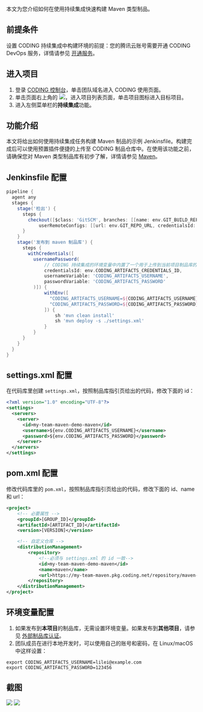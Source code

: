 本文为您介绍如何在使用持续集成快速构建 Maven 类型制品。

## 前提条件

设置 CODING 持续集成中构建环境的前提：您的腾讯云账号需要开通 CODING DevOps 服务，详情请参见 [开通服务](https://cloud.tencent.com/document/product/1115/37268)。

## 进入项目

1. 登录 [CODING 控制台](https://console.cloud.tencent.com/coding)，单击团队域名进入 CODING 使用页面。
2. 单击页面右上角的 <img src ="https://main.qcloudimg.com/raw/d94a8e60dd3a41d0af07d72ae0e9d70e.png" style ="margin:0">，进入项目列表页面，单击项目图标进入目标项目。
3.  进入左侧菜单栏的**持续集成**功能。

## 功能介绍
本文将给出如何使用持续集成任务构建 Maven 制品的示例 Jenkinsfile。构建完成后可以使用预置插件便捷的上传至 CODING 制品仓库中。在使用该功能之前，请确保您对 Maven 类型制品库有初步了解，详情请参见 [Maven](https://help.coding.net/docs/artifacts/quick-start/maven.html)。

## Jenkinsfile 配置
```groovy
pipeline {
  agent any
  stages {
    stage('检出') {
      steps {
        checkout([$class: 'GitSCM', branches: [[name: env.GIT_BUILD_REF]],
            userRemoteConfigs: [[url: env.GIT_REPO_URL, credentialsId: env.CREDENTIALS_ID]]])
      }
    }
    stage('发布到 maven 制品库') {
      steps {
        withCredentials([
          usernamePassword(
              // CODING 持续集成的环境变量中内置了一个用于上传到当前项目制品库的凭证
              credentialsId: env.CODING_ARTIFACTS_CREDENTIALS_ID,
              usernameVariable: 'CODING_ARTIFACTS_USERNAME',
              passwordVariable: 'CODING_ARTIFACTS_PASSWORD'
          )]) {
              withEnv([
                "CODING_ARTIFACTS_USERNAME=${CODING_ARTIFACTS_USERNAME}",
                "CODING_ARTIFACTS_PASSWORD=${CODING_ARTIFACTS_PASSWORD}"
              ]) {
                  sh 'mvn clean install'
                  sh 'mvn deploy -s ./settings.xml'
              }
          }
      }
    }
  }
}
```

## settings.xml 配置
在代码库里创建 `settings.xml`，按照制品库指引页给出的代码，修改下面的 id：
```xml BRACKET-FILTER
<?xml version="1.0" encoding="UTF-8"?>
<settings>
  <servers>
    <server>
      <id>my-team-maven-demo-maven</id>
      <username>${env.CODING_ARTIFACTS_USERNAME}</username>
      <password>${env.CODING_ARTIFACTS_PASSWORD}</password>
    </server>
  </servers>
</settings>
```

## pom.xml 配置
修改代码库里的 `pom.xml`，按照制品库指引页给出的代码，修改下面的 id、name 和 url：
```xml BRACKET-FILTER
<project>
    <!-- 必要属性 -->
    <groupId>[GROUP_ID]</groupId>
    <artifactId>[ARTIFACT_ID]</artifactId>
    <version>[VERSION]</version>

    <!-- 自定义仓库 -->
    <distributionManagement>
        <repository>
            <!--必须与 settings.xml 的 id 一致-->
            <id>my-team-maven-demo-maven</id>
            <name>maven</name>
            <url>https://my-team-maven.pkg.coding.net/repository/maven-demo/maven/</url>
        </repository>
    </distributionManagement>
</project>
```

## 环境变量配置
1. 如果发布到**本项目**的制品库，无需设置环境变量。如果发布到**其他项目**，请参见 [外部制品库认证](https://cloud.tencent.com/document/product/1115/66302)。
2. 团队成员在进行本地开发时，可以使用自己的账号和密码，在 Linux/macOS 中这样设置：
```shell
export CODING_ARTIFACTS_USERNAME=lilei@example.com
export CODING_ARTIFACTS_PASSWORD=123456
```

## 截图
![](https://qcloudimg.tencent-cloud.cn/raw/43fabead86804d7413a98ce63fa51282.png)
![](https://qcloudimg.tencent-cloud.cn/raw/d097a04371a8af48aaad2e3f77c338b7.png)
